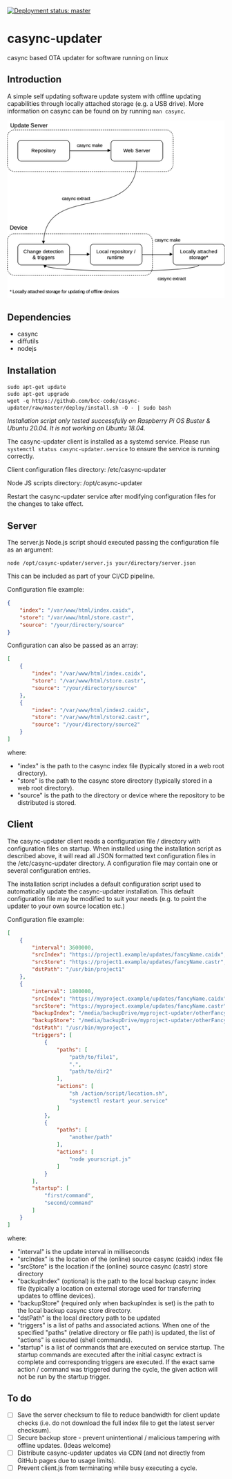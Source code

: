 [![Deployment status: master](https://github.com/bcc-code/casync-updater/actions/workflows/server-deploy.yml/badge.svg?branch=master)](https://github.com/bcc-code/casync-updater/actions/workflows/server-deploy.yml)
# casync-updater
casync based OTA updater for software running on linux

## Introduction
A simple self updating software update system with offline updating capabilities through locally attached storage (e.g. a USB drive). More information on casync can be found on by running ```man casync```.

![Overview](doc/img/overview.png)

## Dependencies
* casync
* diffutils
* nodejs

## Installation
```shell
sudo apt-get update
sudo apt-get upgrade
wget -q https://github.com/bcc-code/casync-updater/raw/master/deploy/install.sh -O - | sudo bash
```
*Installation script only tested successfully on Raspberry Pi OS Buster & Ubuntu 20.04. It is not working on Ubuntu 18.04.*

The casync-updater client is installed as a systemd service.
Please run ```systemctl status casync-updater.service``` to ensure the service is running correctly.

Client configuration files directory: /etc/casync-updater

Node JS scripts directory: /opt/casync-updater

Restart the casync-updater service after modifying configuration files for the changes to take effect.

## Server
The server.js Node.js script should executed passing the configuration file as an argument:
```console
node /opt/casync-updater/server.js your/directory/server.json
```
This can be included as part of your CI/CD pipeline.

Configuration file example:
```json
{
    "index": "/var/www/html/index.caidx",
    "store": "/var/www/html/store.castr",
    "source": "/your/directory/source"
}
```
Configuration can also be passed as an array:
```json
[
    {
        "index": "/var/www/html/index.caidx",
        "store": "/var/www/html/store.castr",
        "source": "/your/directory/source"
    },
    {
        "index": "/var/www/html/index2.caidx",
        "store": "/var/www/html/store2.castr",
        "source": "/your/directory/source2"
    }
]
```

where:
* "index" is the path to the casync index file (typically stored in a web root directory).
* "store" is the path to the casync store directory (typically stored in a web root directory).
* "source" is the path to the directory or device where the repository to be distributed is stored.

## Client
The casync-updater client reads a configuration file / directory with configuration files on startup. When installed using the installation script as described above, it will read all JSON formatted text configuration files in the /etc/casync-updater directory.
A configuration file may contain one or several configuration entries.

The installation script includes a default configuration script used to automatically update the casync-updater installation. This default configuration file may be modified to suit your needs (e.g. to point the updater to your own source location etc.)

Configuration file example:
```json
[
    {
        "interval": 3600000,
        "srcIndex": "https://project1.example/updates/fancyName.caidx",
        "srcStore": "https://project1.example/updates/fancyName.castr",
        "dstPath": "/usr/bin/project1"
    },
    {
        "interval": 1800000,
        "srcIndex": "https://myproject.example/updates/fancyName.caidx",
        "srcStore": "https://myproject.example/updates/fancyName.castr",
        "backupIndex": "/media/backupDrive/myproject-updater/otherFancyName.caidx",
        "backupStore": "/media/backupDrive/myproject-updater/otherFancyName.castr",
        "dstPath": "/usr/bin/myproject",
        "triggers": [
            {
                "paths": [
                    "path/to/file1",
                    ".",
                    "path/to/dir2"
                ],
                "actions": [
                    "sh /action/script/location.sh",
                    "systemctl restart your.service"
                ]
            },
            {
                "paths": [
                    "another/path"
                ],
                "actions": [
                    "node yourscript.js"
                ]
            }
        ],
        "startup": [
            "first/command",
            "second/command"
        ]
    }
]
```
where:
* "interval" is the update interval in milliseconds
* "srcIndex" is the location of the (online) source casync (caidx) index file
* "srcStore" is the location if the (online) source casync (castr) store directory
* "backupIndex" (optional) is the path to the local backup casync index file (typically a location on external storage used for transferring updates to offline devices).
* "backupStore" (required only when backupIndex is set) is the path to the local backup casync store directory.
* "dstPath" is the local directory path to be updated
* "triggers" is a list of paths and associated actions. When one of the specified "paths" (relative directory or file path) is updated, the list of "actions" is executed (shell commands).
* "startup" is a list of commands that are executed on service startup. The startup commands are executed after the initial casync extract is complete and corresponding triggers are executed. If the exact same action / command was triggered during the cycle, the given action will not be run by the startup trigger.

## To do
- [ ] Save the server checksum to file to reduce bandwidth for client update checks (i.e. do not download the full index file to get the latest server checksum).
- [ ] Secure backup store - prevent unintentional / malicious tampering with offline updates. (Ideas welcome)
- [ ] Distribute casync-updater updates via CDN (and not directly from GitHub pages due to usage limits).
- [ ] Prevent client.js from terminating while busy executing a cycle.
